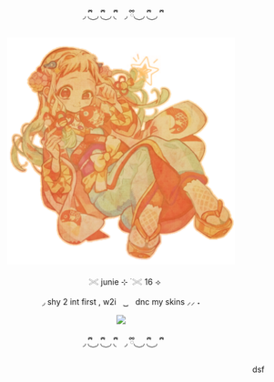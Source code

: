 <p align="center"> ◞  ྀི◟ ͜  ◞ ྀི◟  ͜  ◞ ྀི◟⠀ ◞  ྀི◟ ͜  ◞ ྀི◟  ͜  ◞ ྀི

<p align="center"> <img src="https://github.com/juniebugs/juniebugs/blob/019fbe27bbf157844cd2f553c3801a6d0bd0b8bb/coloredtexture.png" alt="Alt text" width="400"/> 

<p align="center">ㅤ𓏵  junie ⊹ ࣪ 𓏵 16 ⟢ 

<p align="center"> ◞ shy 2 int first , w2iㅤ ͜͜      ㅤdnc my skins ⸝⸝ ˖
  

<p align="center">
  <a href="https://github.com/kittinan/spotify-github-profile">
    <img src="https://spotify-github-profile.kittinanx.com/api/view?uid=zlpjjlk9fesgofb70wjqfnywj&cover_image=true&theme=novatorem&show_offline=true&background_color=121212&interchange=false&profanity=false&bar_color=a76f49&bar_color_cover=true">
  </a>
</p>

<p align="center"> ◞  ྀི◟ ͜  ◞ ྀི◟  ͜  ◞ ྀི◟⠀ ◞  ྀི◟ ͜  ◞ ྀི◟  ͜  ◞ ྀི

<div style='text-align: right;'> dsf
